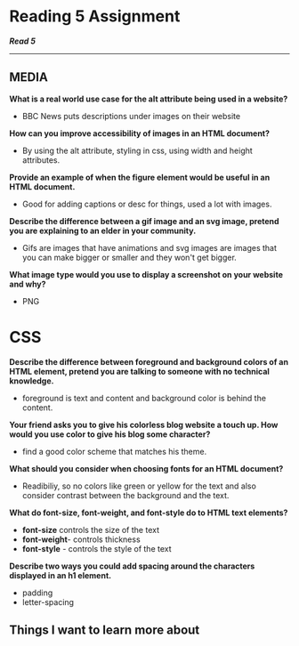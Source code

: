 # Reading 5 Assignment
***Read 5***

---

## MEDIA
**What is a real world use case for the alt attribute being used in a website?**
* BBC News puts descriptions under images on their website

**How can you improve accessibility of images in an HTML document?**
* By using the alt attribute, styling in css, using width and height attributes.  

**Provide an example of when the figure element would be useful in an HTML document.**
* Good for adding captions or desc for things, used a lot with images. 

**Describe the difference between a gif image and an svg image, pretend you are explaining to an elder in your community.**
* Gifs are images that have animations and svg images are images that you can make bigger or smaller and they won't get bigger. 

**What image type would you use to display a screenshot on your website and why?**
* PNG 

# CSS 
**Describe the difference between foreground and background colors of an HTML element, pretend you are talking to someone with no technical knowledge.**
* foreground is text and content and background color is behind the content. 

**Your friend asks you to give his colorless blog website a touch up. How would you use color to give his blog some character?**
* find a good color scheme that matches his theme.

**What should you consider when choosing fonts for an HTML document?**
* Readibiliy, so no colors like green or yellow for the text and also consider contrast between the background and the text. 

**What do font-size, font-weight, and font-style do to HTML text elements?**
* **font-size** controls the size of the text
* **font-weight**- controls thickness
* **font-style** - controls the style of the text

**Describe two ways you could add spacing around the characters displayed in an h1 element.**

* padding 
* letter-spacing

## Things I want to learn more about